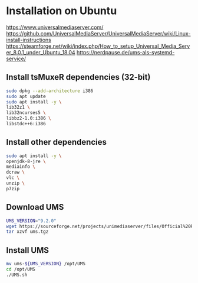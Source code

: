 # Installation on Ubuntu

<https://www.universalmediaserver.com/>
<https://github.com/UniversalMediaServer/UniversalMediaServer/wiki/Linux-install-instructions>
<https://steamforge.net/wiki/index.php/How_to_setup_Universal_Media_Server_8.0.1_under_Ubuntu_18.04>
<https://nerdpause.de/ums-als-systemd-service/>

## Install tsMuxeR dependencies (32-bit)

```bash
sudo dpkg --add-architecture i386
sudo apt update
sudo apt install -y \
lib32z1 \
lib32ncurses5 \
libbz2-1.0:i386 \
libstdc++6:i386
```

## Install other dependencies

```bash
sudo apt install -y \
openjdk-8-jre \
mediainfo \
dcraw \
vlc \
unzip \
p7zip
```

## Download UMS

```bash
UMS_VERSION="9.2.0"
wget https://sourceforge.net/projects/unimediaserver/files/Official%20Releases/Linux/UMS-${UMS_VERSION}.tgz/download -O ums.tgz
tar xzvf ums.tgz
```

## Install UMS

```bash
mv ums-${UMS_VERSION} /opt/UMS
cd /opt/UMS
./UMS.sh
```
